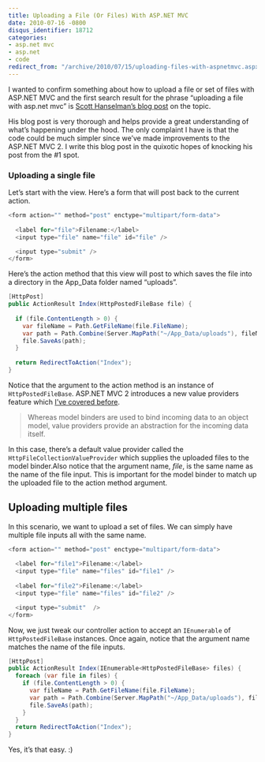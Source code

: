 ```yaml
---
title: Uploading a File (Or Files) With ASP.NET MVC
date: 2010-07-16 -0800
disqus_identifier: 18712
categories:
- asp.net mvc
- asp.net
- code
redirect_from: "/archive/2010/07/15/uploading-files-with-aspnetmvc.aspx/"
---
```


I wanted to confirm something about how to upload a file or set of files
with ASP.NET MVC and the first search result for the phrase “uploading a
file with asp.net mvc” is [Scott Hanselman’s blog
post](http://www.hanselman.com/blog/ABackToBasicsCaseStudyImplementingHTTPFileUploadWithASPNETMVCIncludingTestsAndMocks.aspx "Implementing HTTP File Upload")
on the topic.

His blog post is very thorough and helps provide a great understanding
of what’s happening under the hood. The only complaint I have is that
the code could be much simpler since we’ve made improvements to the
ASP.NET MVC 2. I write this blog post in the quixotic hopes of knocking
his post from the \#1 spot.

### Uploading a single file

Let’s start with the view. Here’s a form that will post back to the
current action.

```csharp
<form action="" method="post" enctype="multipart/form-data">
  
  <label for="file">Filename:</label>
  <input type="file" name="file" id="file" />

  <input type="submit" />
</form>
```

Here’s the action method that this view will post to which saves the
file into a directory in the App\_Data folder named “uploads”.

```csharp
[HttpPost]
public ActionResult Index(HttpPostedFileBase file) {
            
  if (file.ContentLength > 0) {
    var fileName = Path.GetFileName(file.FileName);
    var path = Path.Combine(Server.MapPath("~/App_Data/uploads"), fileName);
    file.SaveAs(path);
  }
            
  return RedirectToAction("Index");
}
```

Notice that the argument to the action method is an instance of
`HttpPostedFileBase`. ASP.NET MVC 2 introduces a new value providers
feature which [I’ve covered
before](https://haacked.com/archive/2010/04/15/sending-json-to-an-asp-net-mvc-action-method-argument.aspx "Sending Json").

> Whereas model binders are used to bind incoming data to an object
> model, value providers provide an abstraction for the incoming data
> itself.

In this case, there’s a default value provider called the
`HttpFileCollectionValueProvider` which supplies the uploaded files to
the model binder.Also notice that the argument name, *file*, is the same
name as the name of the file input. This is important for the model
binder to match up the uploaded file to the action method argument.

Uploading multiple files
------------------------

In this scenario, we want to upload a set of files. We can simply have
multiple file inputs all with the same name.

```csharp
<form action="" method="post" enctype="multipart/form-data">
    
  <label for="file1">Filename:</label>
  <input type="file" name="files" id="file1" />
  
  <label for="file2">Filename:</label>
  <input type="file" name="files" id="file2" />

  <input type="submit"  />
</form>
```

Now, we just tweak our controller action to accept an `IEnumerable` of
`HttpPostedFileBase` instances. Once again, notice that the argument
name matches the name of the file inputs.

```csharp
[HttpPost]
public ActionResult Index(IEnumerable<HttpPostedFileBase> files) {
  foreach (var file in files) {
    if (file.ContentLength > 0) {
      var fileName = Path.GetFileName(file.FileName);
      var path = Path.Combine(Server.MapPath("~/App_Data/uploads"), fileName);
      file.SaveAs(path);
    }
  }
  return RedirectToAction("Index");
}
```

Yes, it’s that easy. :)

